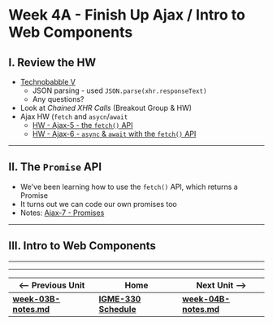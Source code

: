 # Week 4A - Finish Up Ajax / Intro to Web Components

## I. Review the HW
- [Technobabble V](https://github.com/tonethar/IGME-330-Master/blob/master/notes/HW-technobabble-5.md)
  - JSON parsing - used `JSON.parse(xhr.responseText)`
  - Any questions?
- Look at *Chained XHR Calls* (Breakout Group & HW)
- Ajax HW (`fetch` and `asycn`/`await`
  - [HW - Ajax-5 - the `fetch()` API](https://github.com/tonethar/IGME-330-Master/blob/master/notes/HW-ajax-5.md)
  - [HW - Ajax-6 - `async` & `await` with the `fetch()` API](https://github.com/tonethar/IGME-330-Master/blob/master/notes/HW-ajax-6.md)

<hr>
  
## II. The `Promise` API

- We've been learning how to use the `fetch()` API, which returns a Promise
- It turns out we can code our own promises too
- Notes: [Ajax-7 - Promises](https://github.com/tonethar/IGME-330-Master/blob/master/notes/HW-ajax-7.md)

<hr>

## III. Intro to Web Components

<hr><hr>

| <-- Previous Unit | Home | Next Unit -->
| --- | --- | --- 
| [**week-03B-notes.md**](week-03B-notes.md)     |  [**IGME-330 Schedule**](../schedule.md) | [**week-04B-notes.md**](week-04B-notes.md)
